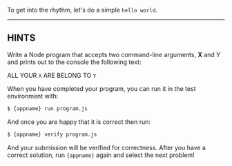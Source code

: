 To get into the rhythm, let's do a simple `hello world`.

----------------------------------------------------------------------
## HINTS

Write a Node program that accepts two command-line arguments, **X** and
Y and prints out to the console the following text:

  ALL YOUR `X` ARE BELONG TO `Y`

When you have completed your program, you can run it in the test
environment with:

```sh
$ {appname} run program.js
```

And once you are happy that it is correct then run:

```sh
$ {appname} verify program.js
```

And your submission will be verified for correctness. After you have
a correct solution, run `{appname}` again and select the next problem!
